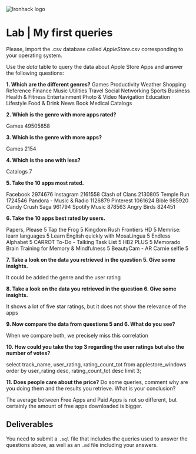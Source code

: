 ![Ironhack logo](https://i.imgur.com/1QgrNNw.png)

# Lab | My first queries

Please, import the .csv database called *AppleStore.csv* corresponding to your operating system. 

Use the *data* table to query the data about Apple Store Apps and answer the following questions: 

**1. Which are the different genres?**
Games
Productivity
Weather
Shopping
Reference
Finance
Music
Utilities
Travel
Social Networking
Sports
Business
Health & Fitness
Entertainment
Photo & Video
Navigation
Education
Lifestyle
Food & Drink
News
Book
Medical
Catalogs

**2. Which is the genre with more apps rated?**

Games	49505858

**3. Which is the genre with more apps?**

Games	2154

**4. Which is the one with less?**

Catalogs	7

**5. Take the 10 apps most rated.**

Facebook	2974676
Instagram	2161558
Clash of Clans	2130805
Temple Run	1724546
Pandora - Music & Radio	1126879
Pinterest	1061624
Bible	985920
Candy Crush Saga	961794
Spotify Music	878563
Angry Birds	824451

**6. Take the 10 apps best rated by users.**

Papers, Please	5
Tap the Frog	5
Kingdom Rush Frontiers HD	5
Memrise: learn languages	5
Learn English quickly with MosaLingua	5
Endless Alphabet	5
CARROT To-Do - Talking Task List	5
HB2 PLUS	5
Memorado Brain Training for Memory & Mindfulness	5
BeautyCam - AR Carnie selfie	5

**7. Take a look on the data you retrieved in the question 5. Give some insights.**

It could be added the genre and the user rating

**8. Take a look on the data you retrieved in the question 6. Give some insights.**

It shows a lot of five star ratings, but it does not show the relevance of the apps

**9. Now compare the data from questions 5 and 6. What do you see?**

When we compare both, we precisely miss this correlation

**10. How could you take the top 3 regarding the user ratings but also the number of votes?**

select track_name, user_rating, rating_count_tot
from applestore_windows
order by user_rating desc, rating_count_tot desc
limit 3;

**11. Does people care about the price?** 
Do some queries, comment why are you doing them and the results you retrieve. 
What is your conclusion?

The average between Free Apps and Paid Apps is not so different, 
but certainly the amount of free apps downloaded is bigger.


## Deliverables 
You need to submit a `.sql` file that includes the queries used to answer the questions above, as well as an `.md` file including your answers. 

